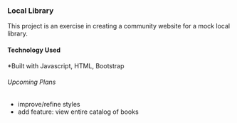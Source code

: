 ### Local Library
This project is an exercise in creating a community website for a mock local library. 

#### Technology Used
*Built with Javascript, HTML, Bootstrap

###### Upcoming Plans
 - improve/refine styles
 - add feature: view entire catalog of books
